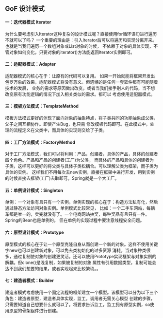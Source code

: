 ## GoF 设计模式

#### 一：迭代器模式 Iterator
为什么要考虑引入Iterator这种复杂的设计模式呢？直接使用for循环语句进行遍历不就可以了吗？
一个重要的理由是：引入Iterator后可以将遍历和实现分离开来。也就是当我们遍历一个数组对象或List对象的时候，
不依赖于对象的具体实现，不管对象如何变化，只要对象的iterator()方法能返回Iterator实例即可。

#### 二：适配器模式：Adapter
适配器模式的核心在于：让原有的代码可以复用。
如果一开始就能将框架开发出包罗万象的效果，适配器模式将没有意义。但遗憾的是任何一套软件都有可能随着技术的发展，
业务的需求等原因做出改变。或者当我们接手别人的代码，当不想改变原有功能逻辑的情况下加入相关类似的需求。都可以
考虑使用适配器模式。

#### 三：模板方法模式：TemplateMethod
模板方法模式更好的体现了面向对象的抽象特点，将子类共同的功能抽象成父类，父子之间互相协作。即使产生Bug，也只需
修改模板代码即可。在此模式中，处理的流程定义在父类中，而具体的实现则交给了子类。

#### 四：工厂方法模式：FactoryMethod
对于工厂方法模式，我们可以将利用：产品，创建者，具体的产品，具体的创建者四个角色。产品和产品的创建者(工厂)为父类，
而具体的产品和具体的创建者为子类，这样可以更好的将父类与具体子类松耦合。可以理解父类为框架，而子类为具体的实例。
这样我们不用每次去new实例，直接在框架中进行开发，用到实例的时候直接去框架(工厂)去取即可。Spring就是一个大工厂。

#### 五：单例设计模式：Singleton
单例：一个对象有且只有一个实例。单例实现的核心在于：构造方法私有化，然后通过静态方法访问对象实例。单例模式比较常见，
比如：一个二手车网站，每辆车都是唯一的，卖完就没有了。一个电商网站抽奖，每种奖品有且只有一件。Spring的Bean也是单例的。
但在单例的实现过程中要注意线程安全问题。

#### 六：原型设计模式：Prototype
原型模式的核心在于让一个原型克隆自身从而创建一个新的对象。这样不使用关键字new也可以创建新对象，可以免去类初始化的过多资源
消耗。当对象种类很多，通过复制使对象的创建更灵活。还可以使用Prototype实现框架与对象实例的解耦。但clone()是浅复制，如果被复制的对象
属性有引用数据类型，复制可能会达不到我们想要的结果，或者实现起来比较繁琐。。

#### 七：建造者模式：Builder
建造者模式考虑使用一个固定流程的框架建立一个模型。该模型可以分为以下三个角色：建造者原型，建造者具体实现，监工。调用者无需关心模型
创建的步骤，只需要知道自己想要什么就可以了。将要求告诉监工，监工拥有原型实例，so使用原型的骨架组件进行创建。

